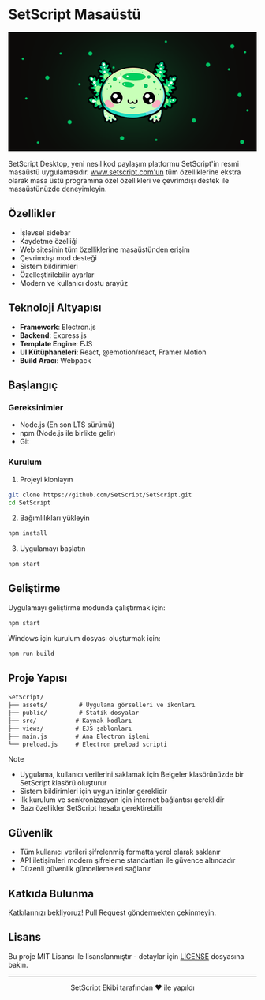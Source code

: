 # SetScript Masaüstü

![SetScript Banner](assets/banner.png)

SetScript Desktop, yeni nesil kod paylaşım platformu SetScript'in resmi masaüstü uygulamasıdır. www.setscript.com'un tüm özelliklerine ekstra olarak masa üstü programına özel özellikleri ve çevrimdışı destek ile masaüstünüzde deneyimleyin.

## Özellikler

- İşlevsel sidebar
- Kaydetme özelliği
- Web sitesinin tüm özelliklerine masaüstünden erişim
- Çevrimdışı mod desteği
- Sistem bildirimleri
- Özelleştirilebilir ayarlar
- Modern ve kullanıcı dostu arayüz

## Teknoloji Altyapısı

- **Framework**: Electron.js
- **Backend**: Express.js
- **Template Engine**: EJS
- **UI Kütüphaneleri**: React, @emotion/react, Framer Motion
- **Build Aracı**: Webpack

## Başlangıç

### Gereksinimler

- Node.js (En son LTS sürümü)
- npm (Node.js ile birlikte gelir)
- Git

### Kurulum

1. Projeyi klonlayın
```bash
git clone https://github.com/SetScript/SetScript.git
cd SetScript
```

2. Bağımlılıkları yükleyin
```bash
npm install
```

3. Uygulamayı başlatın
```bash
npm start
```

## Geliştirme

Uygulamayı geliştirme modunda çalıştırmak için:

```bash
npm start
```

Windows için kurulum dosyası oluşturmak için:

```bash
npm run build
```

## Proje Yapısı

```
SetScript/
├── assets/         # Uygulama görselleri ve ikonları
├── public/         # Statik dosyalar
├── src/           # Kaynak kodları
├── views/         # EJS şablonları
├── main.js        # Ana Electron işlemi
└── preload.js     # Electron preload scripti
```

> [!NOTE]
> - Uygulama, kullanıcı verilerini saklamak için Belgeler klasörünüzde bir SetScript klasörü oluşturur
> - Sistem bildirimleri için uygun izinler gereklidir
> - İlk kurulum ve senkronizasyon için internet bağlantısı gereklidir
> - Bazı özellikler SetScript hesabı gerektirebilir

## Güvenlik

- Tüm kullanıcı verileri şifrelenmiş formatta yerel olarak saklanır
- API iletişimleri modern şifreleme standartları ile güvence altındadır
- Düzenli güvenlik güncellemeleri sağlanır

## Katkıda Bulunma

Katkılarınızı bekliyoruz! Pull Request göndermekten çekinmeyin.

## Lisans

Bu proje MIT Lisansı ile lisanslanmıştır - detaylar için [LICENSE](LICENSE) dosyasına bakın.

---

<p align="center">
  SetScript Ekibi tarafından ❤️ ile yapıldı
</p>